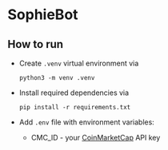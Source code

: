 # SophieBot

## How to run
- Create `.venv` virtual environment via 
  ```console
  python3 -m venv .venv
  ```
- Install required dependencies via
  ```console
  pip install -r requirements.txt
  ```

- Add `.env` file with environment variables:
  - CMC_ID - your [CoinMarketCap](coinmarketcap.com) API key
